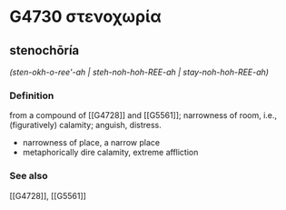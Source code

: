 # G4730 στενοχωρία

## stenochōría

_(sten-okh-o-ree'-ah | steh-noh-hoh-REE-ah | stay-noh-hoh-REE-ah)_

### Definition

from a compound of [[G4728]] and [[G5561]]; narrowness of room, i.e., (figuratively) calamity; anguish, distress.

- narrowness of place, a narrow place
- metaphorically dire calamity, extreme affliction

### See also

[[G4728]], [[G5561]]


